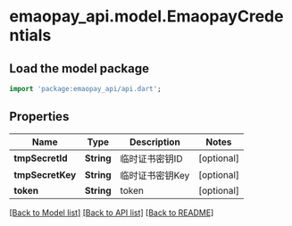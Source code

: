 # emaopay_api.model.EmaopayCredentials

## Load the model package
```dart
import 'package:emaopay_api/api.dart';
```

## Properties
Name | Type | Description | Notes
------------ | ------------- | ------------- | -------------
**tmpSecretId** | **String** | 临时证书密钥ID | [optional] 
**tmpSecretKey** | **String** | 临时证书密钥Key | [optional] 
**token** | **String** | token | [optional] 

[[Back to Model list]](../README.md#documentation-for-models) [[Back to API list]](../README.md#documentation-for-api-endpoints) [[Back to README]](../README.md)


